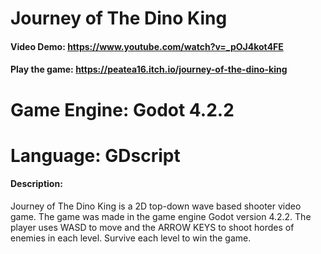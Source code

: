 # Journey of The Dino King
#### Video Demo:  https://www.youtube.com/watch?v=_pOJ4kot4FE
#### Play the game: https://peatea16.itch.io/journey-of-the-dino-king
# Game Engine: Godot 4.2.2
# Language: GDscript
#### Description:
Journey of The Dino King is a 2D top-down wave based shooter video game. The game was made in the game engine Godot version 4.2.2. The player uses WASD to move and the ARROW KEYS to shoot hordes of enemies in each level. Survive each level to win the game.
